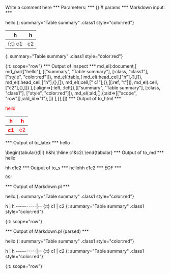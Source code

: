 Write a comment here
*** Parameters: ***
{} # params 
*** Markdown input: ***


hello
{: summary="Table summary" .class1 style="color:red"}

h         | h
----------|--
{:t}  c1  | c2
{: summary="Table summary" .class1 style="color:red"}



{:t: scope="row"}
*** Output of inspect ***
md_el(:document,[
	md_par(["hello"], [["summary", "Table summary"], [:class, "class1"], ["style", "color:red"]]),
	md_el(:table,[
		md_el(:head_cell,["h"],{},[]),
		md_el(:head_cell,["h"],{},[]),
		md_el(:cell,[" c1"],{},[[:ref, "t"]]),
		md_el(:cell,["c2"],{},[])
	],{:align=>[:left, :left]},[["summary", "Table summary"], [:class, "class1"], ["style", "color:red"]]),
	md_el(:ald,[],{:ald=>[["scope", "row"]],:ald_id=>"t"},[])
],{},[])
*** Output of to_html ***
<p class='class1' style='color:red'>hello</p>
<table class='class1' summary='Table summary' style='color:red'><thead><tr><th>h</th><th>h</th></tr></thead><tbody><tr><th scope='row' style='text-align: left;'> c1</th><td style='text-align: left;'>c2</td>
</tr></tbody></table>
*** Output of to_latex ***
hello

\begin{tabular}{l|l}
h&h\\
\hline 
 c1&c2\\
\end{tabular}
*** Output of to_md ***
hello

hh c1c2
*** Output of to_s ***
hellohh c1c2
*** EOF ***



	OK!



*** Output of Markdown.pl ***
<p>hello
{: summary="Table summary" .class1 style="color:red"}</p>

<p>h         | h
----------|--
{:t}  c1  | c2
{: summary="Table summary" .class1 style="color:red"}</p>

<p>{:t: scope="row"}</p>

*** Output of Markdown.pl (parsed) ***
<div>
 <p>
  hello {: summary="Table summary" .class1 style="color:red"}
 </p>
 <p>
  h | h ----------|-- {:t} c1 | c2 {: summary="Table summary" .class1
  style="color:red"}
 </p>
 <p>
  {:t: scope="row"}
 </p>
</div>